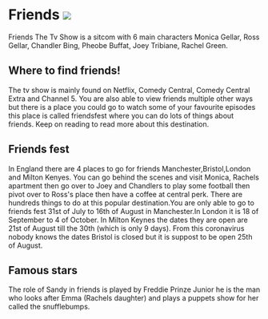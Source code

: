 <html>
<title>Olivia's Website</title>
<body>
<h1>
  <strong>
Friends
  </strong>
  <img src="https://images2.minutemediacdn.com/image/upload/c_fill,w_912,h_516,f_auto,q_auto,g_auto/shape/cover/entertainment/5b2fefb9fae96f45b7000002.jpeg"/>
</h1>
<div id="intro">
<p>
Friends The Tv Show is a sitcom with 6 main characters Monica Gellar, Ross Gellar, Chandler Bing, Pheobe Buffat, Joey Tribiane, Rachel Green.
  </div>
  <div>
</p>
<h2>Where to find friends!</h2>
  </div>
  <div>
<p>
  The tv show is mainly found on Netflix, Comedy Central, Comedy Central Extra and Channel 5. You are also able to view friends multiple other ways but there is a place you could go to watch some of your favourite episodes this place is called friendsfest where you can do lots of things about friends. Keep on reading to read more about this destination. 
  </p>
  </div>
  <div>
  <h2>Friends fest</h2>
  <p>
    In England there are 4 places to go for friends Manchester,Bristol,London and Milton Kenyes. You can go behind the scenes and visit Monica, Rachels apartment then go over to Joey and Chandlers to play some football then pivot over to Ross's place then have a coffee at central perk. There are hundreds things to do at this popular destination.You are only able to go to friends fest 31st of July to 16th of August in Manchester.In London it is 18 of September to 4 of October. In Milton Keynes the dates they are open are 21st of August till the 30th (which is only 9 days). From this coronavirus nobody knows the dates Bristol is closed but it is suppost to be open 25th of August.
 </p>
</div>
  <div>
  <h2>
    Famous stars
    </h2>
    <p>
      The role of Sandy in friends is played by Freddie Prinze Junior he is the man who looks after Emma (Rachels daughter) and plays a puppets show for her called the snufflebumps. 
    </p>
  </div>
</body>
</html>
